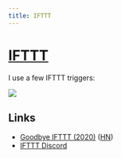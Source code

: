 ```yaml
---
title: IFTTT
---
```


# [IFTTT](https://ifttt.com)

I use a few IFTTT triggers:

![](https://i.imgur.com/cKbXFeU.png)

## Links

- [Goodbye IFTTT (2020)](https://benjamincongdon.me/blog/2020/10/30/Goodbye-IFTTT/) ([HN](https://news.ycombinator.com/item?id=24943685))
- [IFTTT Discord](https://discord.gg/ifttt)
